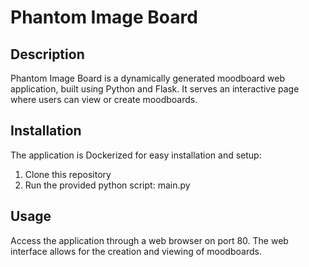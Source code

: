 # Phantom Image Board

## Description
Phantom Image Board is a dynamically generated moodboard web application, built using Python and Flask. It serves an interactive page where users can view or create moodboards.

## Installation
The application is Dockerized for easy installation and setup:
1. Clone this repository
2. Run the provided python script: main.py

## Usage
Access the application through a web browser on port 80. The web interface allows for the creation and viewing of moodboards.


